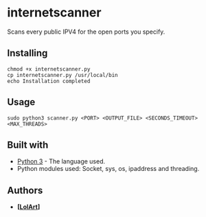 # internetscanner
Scans every public IPV4 for the open ports you specify.

## Installing
```
chmod +x internetscanner.py
cp internetscanner.py /usr/local/bin
echo Installation completed
```

## Usage
```
sudo python3 scanner.py <PORT> <OUTPUT_FILE> <SECONDS_TIMEOUT> <MAX_THREADS>
```

## Built with
* [Python 3](https://www.python.org/downloads/) - The language used.
* Python modules used: Socket, sys, os, ipaddress and threading.

## Authors
* **[[LolArt](https://github.com/PurpleBooth)]**
